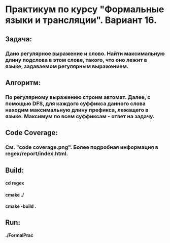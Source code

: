 # Практикум по курсу "Формальные языки и трансляции". Вариант 16.
## Задача: 
### Дано регулярное выражение и слово. Найти максимальную длину подслова в этом слове, такого, что оно лежит в языке, задаваемом регулярным выражением.
## Алгоритм:
### По регулярному выражению строим автомат. Далее, с помощью DFS, для каждого суффикса данного слова находим максимальную длину префикса, лежащего в языке. Максимум по всем суффиксам - ответ на задачу.
## Code Coverage:
### См. "code coverage.png". Более подробная информация в regex/report/index.html.
## Build:
#### cd regex
#### cmake ./
#### cmake -build .
## Run:
#### ./FormalPrac

